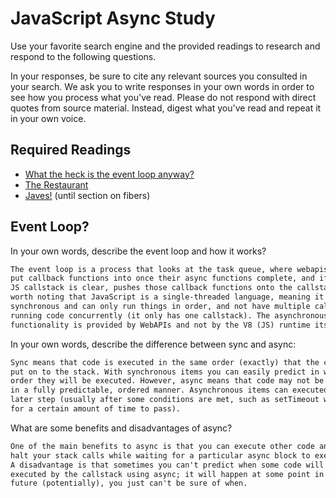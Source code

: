 # JavaScript Async Study

Use your favorite search engine and the provided readings to research and
respond to the following questions.

In your responses, be sure to cite any relevant sources you consulted in your
search. We ask you to write responses in your own words in order to see how you
process what you've read. Please do not respond with direct quotes from source
material. Instead, digest what you've read and repeat it in your own voice.

## Required Readings

-   [What the heck is the event loop anyway?](https://www.youtube.com/watch?v=8aGhZQkoFbQ)
-   [The Restaurant](https://www.codeschool.com/blog/2014/10/30/understanding-node-js/)
-   [Javes!](https://www.discovermeteor.com/blog/understanding-sync-async-javascript-node/) (until section on fibers)

## Event Loop?

In your own words, describe the event loop and how it works?

```md
The event loop is a process that looks at the task queue, where webapis would have
put callback functions into once their async functions complete, and if the
JS callstack is clear, pushes those callback functions onto the callstack. It is
worth noting that JavaScript is a single-threaded language, meaning it is
synchronous and can only run things in order, and not have multiple callstacks
running code concurrently (it only has one callstack). The asynchronous
functionality is provided by WebAPIs and not by the V8 (JS) runtime itself. 
```

In your own words, describe the difference between sync and async:

```md
Sync means that code is executed in the same order (exactly) that the code is
put on to the stack. With synchronous items you can easily predict in what
order they will be executed. However, async means that code may not be executed
in a fully predictable, ordered manner. Asynchronous items can executed at some
later step (usually after some conditions are met, such as setTimeout waiting
for a certain amount of time to pass).
```

What are some benefits and disadvantages of async?

```md
One of the main benefits to async is that you can execute other code and not
halt your stack calls while waiting for a particular async block to execute.
A disadvantage is that sometimes you can't predict when some code will be
executed by the callstack using async; it will happen at some point in the
future (potentially), you just can't be sure of when.
```
